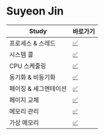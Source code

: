 # Suyeon Jin

|Study|바로가기|
|---|---|
|프로세스 & 스레드|[:white_check_mark:](../jsy/process_thread.md)|
|시스템 콜|[:white_check_mark:](../jsy/systemcall.md)|
|CPU 스케줄링|[:white_check_mark:](../jsy/scheduling.md)|
|동기화 & 비동기화|[:white_check_mark:](../jsy/synchronized_deadlock.md)|
|페이징 & 세그멘테이션|[:white_check_mark:](../jsy/paging.md)|
|페이지 교체|[:white_check_mark:](../jsy/replacement.md)|
|메모리 관리|[:white_check_mark:](../jsy/memory.md)|
|가상 메모리|[:white_check_mark:](../jsy/virtual_memory.md)|